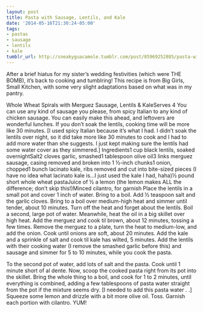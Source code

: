 ```yaml
---
layout: post
title: Pasta with Sausage, Lentils, and Kale
date: '2014-05-16T21:30:24-05:00'
tags:
- pastas
- sausage
- lentils
- kale
tumblr_url: http://sneakyguacamole.tumblr.com/post/85969252885/pasta-with-sausage-lentils-and-kale
---
```

After a brief hiatus for my sister’s wedding festivities (which were THE BOMB), it’s back to cooking and tumblring!
This recipe is from Big Girls, Small Kitchen, with some very slight adaptations based on what was in my pantry.

Whole Wheat Spirals with Merguez Sausage, Lentils & KaleServes 4
You can use any kind of sausage you please, from spicy Italian to any kind of chicken sausage. You can easily make this ahead, and leftovers are wonderful lunches. If you don’t soak the lentils, cooking time will be more like 30 minutes. [I used spicy Italian because it’s what I had. I didn’t soak the lentils over night, so it did take more like 30 minutes to cook and I had to add more water than she suggests. I just kept making sure the lentils had some water cover as they simmered.]
Ingredients1 cup black lentils, soaked overnightSalt2 cloves garlic, smashed1 tablespoon olive oil3 links merguez sausage, casing removed and broken into 1 ½-inch chunks1 onion, chopped1 bunch lacinato kale, ribs removed and cut into bite-sized pieces (I have no idea what lacinato kale is…I just used the kale I had, haha)½ pound short whole wheat pastaJuice of ½ a lemon (the lemon makes ALL the difference; don’t skip this!)Minced cilantro, for garnish
Place the lentils in a small pot and cover 1 inch of water. Bring to a boil. Add ½ teaspoon salt and the garlic cloves. Bring to a boil over medium-high heat and simmer until tender, about 10 minutes. Turn off the heat and forget about the lentils.
Boil a second, large pot of water.
Meanwhile, heat the oil in a big skillet over high heat. Add the merguez and cook til brown, about 12 minutes, tossing a few times. Remove the merguez to a plate, turn the heat to medium-low, and add the onion. Cook until onions are soft, about 20 minutes. Add the kale and a sprinkle of salt and cook til kale has wilted, 5 minutes. Add the lentils with their cooking water (I remove the smashed garlic before this) and sausage and simmer for 5 to 10 minutes, while you cook the pasta.


To the second pot of water, add lots of salt and the pasta. Cook until 1 minute short of al dente.
Now, scoop the cooked pasta right from its pot into the skillet. Bring the whole thing to a boil, and cook for 1 to 2 minutes, until everything is combined, adding a few tablespoons of pasta water straight from the pot if the mixture seems dry. [I needed to add this pasta water . .]
Squeeze some lemon and drizzle with a bit more olive oil. Toss. Garnish each portion with cilantro.
YUM!
